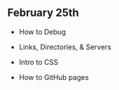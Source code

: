 ## February 25th

- How to Debug

- Links, Directories, & Servers

- Intro to CSS

- How to GitHub pages
